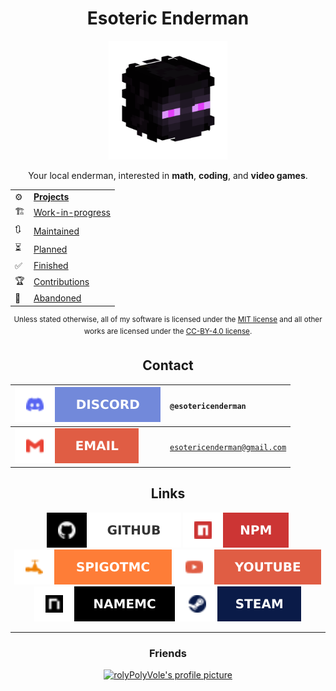 <h1 align="center">Esoteric Enderman</h1>

<p align="center"><a href="https://www.github.com/EsotericEnderman"><img alt="My profile picture" src="Assets/Profile Picture.png" width="190" height="190"></a></p>

<p align="center">Your local enderman, interested in <b>math</b>, <b>coding</b>, and <b>video games</b>.</p>

<table align="center">
  <tr>
    <td>⚙️</td>
    <td><b><a href="https://github.com/EsotericEnderman?tab=repositories">Projects</a></b></td>
  </tr>
  <tr>
    <td>🏗️</td>
    <td><a href="https://github.com/stars/EsotericEnderman/lists/work-in-progress">Work-in-progress</a></td>
  </tr>
  <tr>
    <td>🔃</td>
    <td><a href="https://github.com/stars/EsotericEnderman/lists/maintained">Maintained</a></td>
  </tr>
  <tr>
    <td>⏳</td>
    <td><a href="https://github.com/stars/EsotericEnderman/lists/planned">Planned</a></td>
  </tr>
  <tr>
    <td>✅</td>
    <td><a href="https://github.com/EsotericEnderman?tab=repositories&q=&type=archived&language=&sort=">Finished</a></td>
  </tr>
  <tr>
    <td>🏆</td>
    <td><a href="https://github.com/stars/EsotericEnderman/lists/contribution">Contributions</a></td>
  </tr>
  <tr>
    <td>📜</td>
    <td><a href="https://github.com/stars/EsotericEnderman/lists/abandoned">Abandoned</a></td>
  </tr>
</table>

<p align="center"><sup>Unless stated otherwise, all of my software is licensed under the <a href="Assets/Licenses/MIT License.md">MIT license</a> and all other works are licensed under the <a href="Assets/Licenses/CC-BY-4.0 License.md">CC-BY-4.0 license</a>.</sup></p>

<h2 align="center">Contact</h2>

<div align="center">

| <a href="https://www.discord.com/channels/@me"><img src="Assets/Badges/Discord.svg" alt="Discord"></a> | <code>@esotericenderman</code>          |
| :----------------------------------------------------------------------------------------------------- | :-------------------------------------- |
| <a href="https://www.gmail.com/"><img src="Assets/Badges/Email.svg" alt="Email"></a>                   | <code>esotericenderman@gmail.com</code> |

</div>

<h2 align="center">Links</h2>

<p align="center">
    <a href="https://www.github.com/EsotericEnderman"><img src="Assets/Badges/GitHub.svg" alt="GitHub"></a>
    <a href="https://www.npmjs.com/~esotericenderman"><img src="Assets/Badges/npm.svg" alt="npm"></a>
    <a href="https://www.spigotmc.org/members/esotericenderman.2123396/"><img src="Assets/Badges/SpigotMC.svg" alt="SpigotMC"></a>
    <a href="https://www.youtube.com/@esotericenderman"><img src="Assets/Badges/YouTube.svg" alt="YouTube"></a>
    <a href="https://namemc.com/profile/EsotericEnderman.1"><img src="Assets/Badges/NameMC.svg" alt="NameMC"></a>
    <a href="https://steamcommunity.com/id/esotericenderman/"><img src="Assets/Badges/Steam.svg" alt="Steam"></a>
</p>

---

<h3 align="center">Friends</h3>

<p align="center"><a href="https://github.com/rolyPolyVole"><img src="https://github.com/rolyPolyVole.png" width="45" height="45" alt="rolyPolyVole's profile picture"></a></p>
